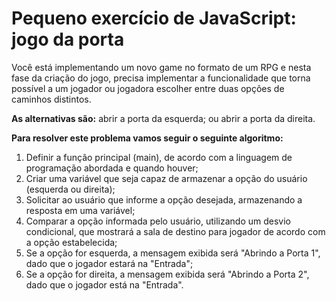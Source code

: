 <h1>Pequeno exercício de JavaScript: jogo da porta</h1>

 <p1>Você está implementando um novo game no formato de um RPG e nesta fase da criação do jogo, precisa implementar a funcionalidade que torna possível a um jogador ou jogadora escolher entre duas opções de caminhos distintos.</p1>

<strong>As alternativas são:</strong>
    abrir a porta da esquerda; ou
    abrir a porta da direita.

<strong>Para resolver este problema vamos seguir o seguinte algoritmo:</strong>

1. Definir a função principal (main), de acordo com a linguagem de programação abordada e quando houver;<br>
2. Criar uma variável que seja capaz de armazenar a opção do usuário (esquerda ou direita); <br>
3. Solicitar ao usuário que informe a opção desejada, armazenando a resposta em uma variável;<br>
4. Comparar a opção informada pelo usuário, utilizando um desvio condicional, que mostrará a sala de destino para jogador de acordo com a opção estabelecida;<br>
5. Se a opção for esquerda, a mensagem exibida será "Abrindo a Porta 1", dado que o jogador estará na "Entrada";<br>
6. Se a opção for direita, a mensagem exibida será "Abrindo a Porta 2", dado que o jogador está na "Entrada".<br>